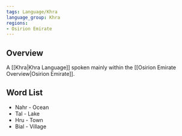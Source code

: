 ```yaml
---
tags: Language/Khra
language_group: Khra
regions:
- Osirion Emirate
---
```

## Overview
A [[Khra|Khra Language]] spoken mainly within the [[Osirion Emirate Overview|Osirion Emirate]].
## Word List
- Nahr - Ocean
- Tal - Lake
- Hru - Town
- Bial - Village
